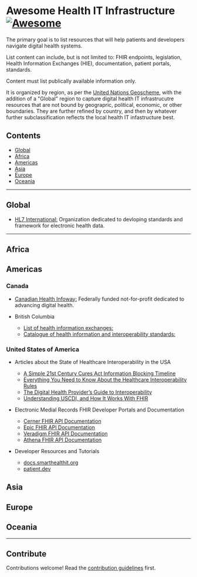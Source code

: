 # Awesome Health IT Infrastructure [![Awesome](https://awesome.re/badge-flat2.svg)](https://awesome.re)

The primary goal is to list resources that will help patients and developers navigate digital health systems.

List content can include, but is not limited to: FHIR endpoints, legislation, Health Information Exchanges (HIE), documentation, patient portals, standards.

Content must list publically available information only.

It is organized by region, as per the [United Nations Geoscheme](https://en.wikipedia.org/wiki/United_Nations_geoscheme), with the addition of a "Global" region to capture digital health IT infrastrucutre resources that are not bound by geograpric, political, economic, or other boundaries. They are further refined by country, and then by whatever further subclassification reflects the local health IT infastructure best.

## Contents

- [Global](#global)
- [Africa](#africa)
- [Americas](#americas)
- [Asia](#asia)
- [Europe](#europe)
- [Oceania](#oceania)

-----

## Global

- [HL7 International:](https://www.hl7.org/) Organization dedicated to devloping standards and framework for electronic health data. 

-----

## Africa

## Americas

### Canada

- [Canadian Health Infoway:](https://www.infoway-inforoute.ca/en/) Federally funded not-for-profit dedicated to advancing digital health.

- British Columbia
    - [List of health information exchanges:](https://www2.gov.bc.ca/gov/content/health/practitioner-professional-resources/software)
    - [Catalogue of health information and interoperability standards:](https://www2.gov.bc.ca/gov/content/health/practitioner-professional-resources/health-information-standards/standards-catalogue)

### United States of America

- Articles about the State of Healthcare Interoperability in the USA
    - [A Simple 21st Century Cures Act Information Blocking Timeline](https://www.particlehealth.com/blog/cures-act-timeline)
    - [Everything You Need to Know About the Healthcare Interoperability Rules](https://waitingroom.substack.com/p/everything-you-need-to-know-about) 
    - [The Digital Health Provider’s Guide to Interoperability](https://www.elion.health/resources/guide-interoperability)
    - [Understanding USCDI, and How It Works With FHIR](https://www.particlehealth.com/blog/understanding-uscdi)

- Electronic Medial Records FHIR Developer Portals and Documentation
    - [Cerner FHIR API Documentation](https://fhir.cerner.com/)
    - [Epic FHIR API Documentation](https://fhir.epic.com/)
    - [Veradigm FHIR API Documentation](https://developer.veradigm.com/Fhir/Introduction)
    - [Athena FHIR API Documentation](https://docs.athenahealth.com/api/fhir-apis)

- Developer Resources and Tutorials
    - [docs.smarthealthit.org](https://docs.smarthealthit.org/)
    - [patient.dev](https://www.patient.dev/)  

## Asia

## Europe

## Oceania

-----

## Contribute

Contributions welcome! Read the [contribution guidelines](contributing.md) first.
